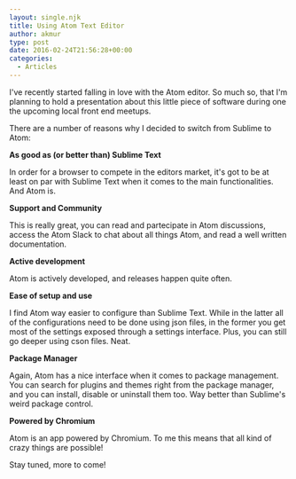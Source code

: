 ```yaml
---
layout: single.njk
title: Using Atom Text Editor
author: akmur
type: post
date: 2016-02-24T21:56:28+00:00
categories:
  - Articles
---
```


I've recently started falling in love with the Atom editor. So much so, that I'm planning to hold a presentation about this little piece of software during one the upcoming local front end meetups.

There are a number of reasons why I decided to switch from Sublime to Atom:

**As good as (or better than) Sublime Text**

In order for a browser to compete in the editors market, it's got to be at least on par with Sublime Text when it comes to the main functionalities. And Atom is.

**Support and Community**

This is really great, you can read and partecipate in Atom discussions, access the Atom Slack to chat about all things Atom, and read a well written documentation.

**Active development**

Atom is actively developed, and releases happen quite often.

**Ease of setup and use**

I find Atom way easier to configure than Sublime Text. While in the latter all of the configurations need to be done using json files, in the former you get most of the settings exposed through a settings interface. Plus, you can still go deeper using cson files. Neat.

**Package Manager**

Again, Atom has a nice interface when it comes to package management. You can search for plugins and themes right from the package manager, and you can install, disable or uninstall them too. Way better than Sublime's weird package control.

**Powered by Chromium**

Atom is an app powered by Chromium. To me this means that all kind of crazy things are possible!

Stay tuned, more to come!
